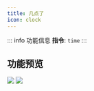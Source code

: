 ```yaml
---
title: 几点了
icon: clock
---
```


::: info 功能信息
**指令**: `time`
:::

## 功能预览

![](https://img.155155155.xyz/i/2024/03/66093049547a7.webp)
![](https://img.155155155.xyz/i/2024/03/660930501d41c.webp)